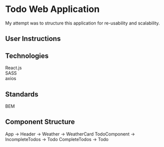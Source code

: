 # Todo Web Application
My attempt was to structure this application for re-usability and scalability.

## User Instructions



## Technologies
React.js<br>
SASS<br>
axios<br>

## Standards
BEM

## Component Structure
App ->
    Header ->
        Weather ->
            WeatherCard
    TodoComponent ->
        IncompleteTodos ->
            Todo
        CompleteTodos ->
            Todo